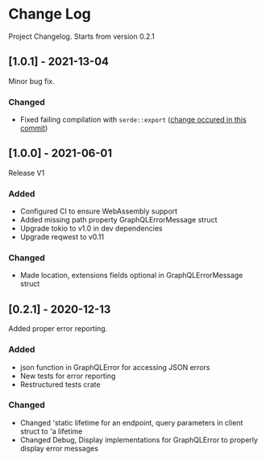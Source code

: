 
# Change Log

Project Changelog. Starts from version 0.2.1

## [1.0.1] - 2021-13-04

Minor bug fix.

### Changed

- Fixed failing compilation with `serde::export` ([change occured in this commit](https://github.com/serde-rs/serde/commit/dd1f4b483ee204d58465064f6e5bf5a457543b54))

## [1.0.0] - 2021-06-01

Release V1

### Added

- Configured CI to ensure WebAssembly support
- Added missing path property GraphQLErrorMessage struct
- Upgrade tokio to v1.0 in dev dependencies
- Upgrade reqwest to v0.11

### Changed

- Made location, extensions fields optional in GraphQLErrorMessage struct

## [0.2.1] - 2020-12-13

Added proper error reporting.

### Added

- json function in GraphQLError for accessing JSON errors
- New tests for error reporting
- Restructured tests crate

### Changed

- Changed 'static lifetime for an endpoint, query parameters in client struct to 'a lifetime
- Changed Debug, Display implementations for GraphQLError to properly display error messages